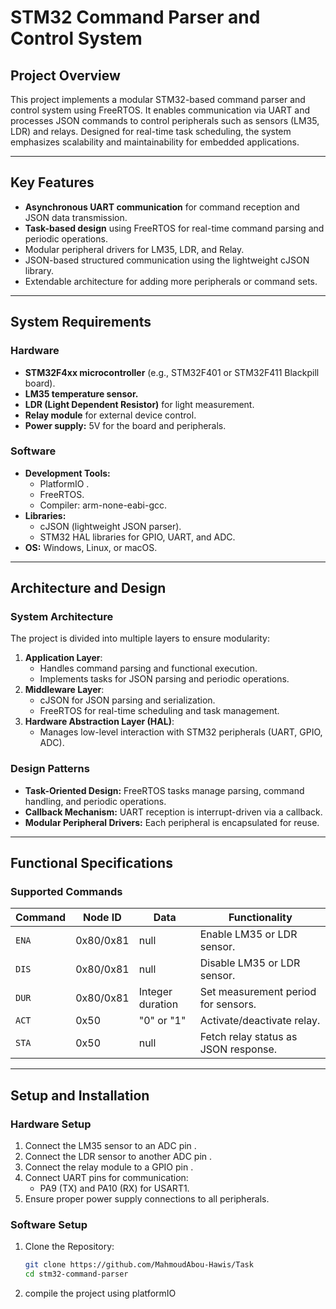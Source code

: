 # STM32 Command Parser and Control System

## Project Overview
This project implements a modular STM32-based command parser and control system using FreeRTOS. It enables communication via UART and processes JSON commands to control peripherals such as sensors (LM35, LDR) and relays. Designed for real-time task scheduling, the system emphasizes scalability and maintainability for embedded applications.


---

## Key Features
- **Asynchronous UART communication** for command reception and JSON data transmission.
- **Task-based design** using FreeRTOS for real-time command parsing and periodic operations.
- Modular peripheral drivers for LM35, LDR, and Relay.
- JSON-based structured communication using the lightweight cJSON library.
- Extendable architecture for adding more peripherals or command sets.

---

## System Requirements

### Hardware
- **STM32F4xx microcontroller** (e.g., STM32F401 or STM32F411 Blackpill board).
- **LM35 temperature sensor.**
- **LDR (Light Dependent Resistor)** for light measurement.
- **Relay module** for external device control.
- **Power supply:** 5V for the board and peripherals.

### Software
- **Development Tools:**
  - PlatformIO .
  - FreeRTOS.
  - Compiler: arm-none-eabi-gcc.
- **Libraries:**
  - cJSON (lightweight JSON parser).
  - STM32 HAL libraries for GPIO, UART, and ADC.
- **OS:** Windows, Linux, or macOS.

---

## Architecture and Design

### System Architecture
The project is divided into multiple layers to ensure modularity:
1. **Application Layer**:
   - Handles command parsing and functional execution.
   - Implements tasks for JSON parsing and periodic operations.
2. **Middleware Layer**:
   - cJSON for JSON parsing and serialization.
   - FreeRTOS for real-time scheduling and task management.
3. **Hardware Abstraction Layer (HAL)**:
   - Manages low-level interaction with STM32 peripherals (UART, GPIO, ADC).

### Design Patterns
- **Task-Oriented Design:** FreeRTOS tasks manage parsing, command handling, and periodic operations.
- **Callback Mechanism:** UART reception is interrupt-driven via a callback.
- **Modular Peripheral Drivers:** Each peripheral is encapsulated for reuse.

---

## Functional Specifications

### Supported Commands
| Command | Node ID  | Data             | Functionality                           |
|---------|----------|------------------|-----------------------------------------|
| `ENA`   | 0x80/0x81 | null             | Enable LM35 or LDR sensor.             |
| `DIS`   | 0x80/0x81 | null             | Disable LM35 or LDR sensor.            |
| `DUR`   | 0x80/0x81 | Integer duration | Set measurement period for sensors.    |
| `ACT`   | 0x50      | "0" or "1"       | Activate/deactivate relay.             |
| `STA`   | 0x50      | null             | Fetch relay status as JSON response.   |

---

## Setup and Installation

### Hardware Setup
1. Connect the LM35 sensor to an ADC pin .
2. Connect the LDR sensor to another ADC pin .
3. Connect the relay module to a GPIO pin .
4. Connect UART pins for communication:
   - PA9 (TX) and PA10 (RX) for USART1.
5. Ensure proper power supply connections to all peripherals.

### Software Setup
1. Clone the Repository:
   ```bash
   git clone https://github.com/MahmoudAbou-Hawis/Task
   cd stm32-command-parser

2. compile the project using platformIO